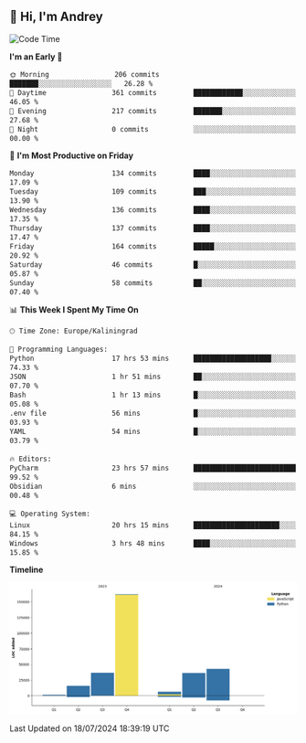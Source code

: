 ## 👋 Hi, I'm Andrey

<!--START_SECTION:waka-->
![Code Time](http://img.shields.io/badge/Code%20Time-217%20hrs%2028%20mins-blue)

**I'm an Early 🐤** 

```text
🌞 Morning                206 commits         ███████░░░░░░░░░░░░░░░░░░   26.28 % 
🌆 Daytime                361 commits         ████████████░░░░░░░░░░░░░   46.05 % 
🌃 Evening                217 commits         ███████░░░░░░░░░░░░░░░░░░   27.68 % 
🌙 Night                  0 commits           ░░░░░░░░░░░░░░░░░░░░░░░░░   00.00 % 
```
📅 **I'm Most Productive on Friday** 

```text
Monday                   134 commits         ████░░░░░░░░░░░░░░░░░░░░░   17.09 % 
Tuesday                  109 commits         ███░░░░░░░░░░░░░░░░░░░░░░   13.90 % 
Wednesday                136 commits         ████░░░░░░░░░░░░░░░░░░░░░   17.35 % 
Thursday                 137 commits         ████░░░░░░░░░░░░░░░░░░░░░   17.47 % 
Friday                   164 commits         █████░░░░░░░░░░░░░░░░░░░░   20.92 % 
Saturday                 46 commits          █░░░░░░░░░░░░░░░░░░░░░░░░   05.87 % 
Sunday                   58 commits          ██░░░░░░░░░░░░░░░░░░░░░░░   07.40 % 
```


📊 **This Week I Spent My Time On** 

```text
🕑︎ Time Zone: Europe/Kaliningrad

💬 Programming Languages: 
Python                   17 hrs 53 mins      ███████████████████░░░░░░   74.33 % 
JSON                     1 hr 51 mins        ██░░░░░░░░░░░░░░░░░░░░░░░   07.70 % 
Bash                     1 hr 13 mins        █░░░░░░░░░░░░░░░░░░░░░░░░   05.08 % 
.env file                56 mins             █░░░░░░░░░░░░░░░░░░░░░░░░   03.93 % 
YAML                     54 mins             █░░░░░░░░░░░░░░░░░░░░░░░░   03.79 % 

🔥 Editors: 
PyCharm                  23 hrs 57 mins      █████████████████████████   99.52 % 
Obsidian                 6 mins              ░░░░░░░░░░░░░░░░░░░░░░░░░   00.48 % 

💻 Operating System: 
Linux                    20 hrs 15 mins      █████████████████████░░░░   84.15 % 
Windows                  3 hrs 48 mins       ████░░░░░░░░░░░░░░░░░░░░░   15.85 % 
```

**Timeline**

![Lines of Code chart](https://raw.githubusercontent.com/Mist3s/Mist3s/main/assets/bar_graph.png)


 Last Updated on 18/07/2024 18:39:19 UTC
<!--END_SECTION:waka-->

